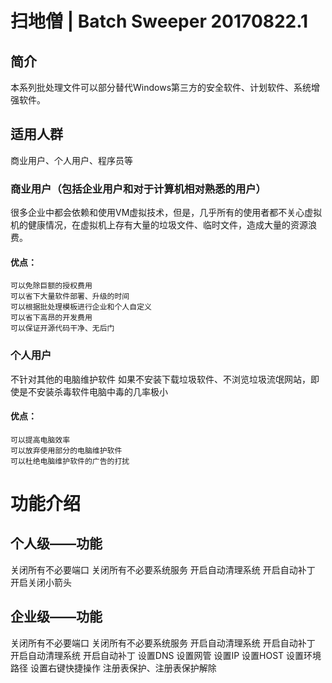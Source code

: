 # 扫地僧 | Batch Sweeper 20170822.1

## 简介
本系列批处理文件可以部分替代Windows第三方的安全软件、计划软件、系统增强软件。

## 适用人群
商业用户、个人用户、程序员等

### 商业用户（包括企业用户和对于计算机相对熟悉的用户）
很多企业中都会依赖和使用VM虚拟技术，但是，几乎所有的使用者都不关心虚拟机的健康情况，在虚拟机上存有大量的垃圾文件、临时文件，造成大量的资源浪费。

#### 优点：
    可以免除巨额的授权费用
    可以省下大量软件部署、升级的时间
    可以根据批处理模板进行企业和个人自定义
    可以省下高昂的开发费用
    可以保证开源代码干净、无后门
    
### 个人用户
不针对其他的电脑维护软件
如果不安装下载垃圾软件、不浏览垃圾流氓网站，即使是不安装杀毒软件电脑中毒的几率极小

#### 优点：    
    可以提高电脑效率
    可以放弃使用部分的电脑维护软件
    可以杜绝电脑维护软件的广告的打扰
    
# 功能介绍
## 个人级——功能
关闭所有不必要端口
关闭所有不必要系统服务
开启自动清理系统
开启自动补丁
开启关闭小箭头

## 企业级——功能
关闭所有不必要端口
关闭所有不必要系统服务
开启自动清理系统
开启自动补丁
开启自动清理系统
开启自动补丁
设置DNS
设置网管
设置IP
设置HOST
设置环境路径
设置右键快捷操作
注册表保护、注册表保护解除 

